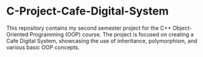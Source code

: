 # C-Project-Cafe-Digital-System
This repository contains my second semester project for the C++ Object-Oriented Programming (OOP) course. The project is focused on creating a Cafe Digital System, showcasing the use of inheritance, polymorphism, and various basic OOP concepts.
